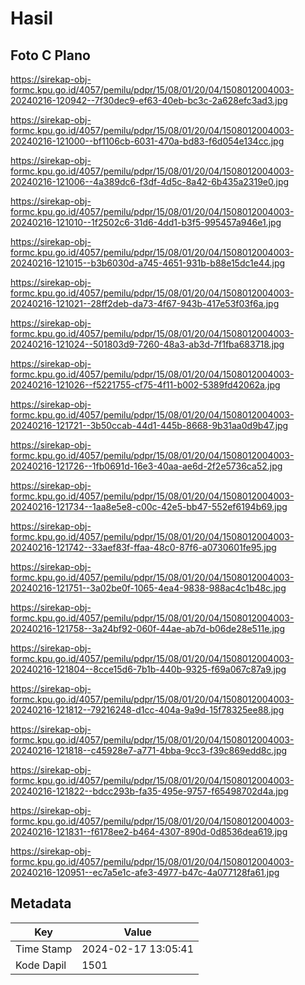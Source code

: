 # Hasil

## Foto C Plano

https://sirekap-obj-formc.kpu.go.id/4057/pemilu/pdpr/15/08/01/20/04/1508012004003-20240216-120942--7f30dec9-ef63-40eb-bc3c-2a628efc3ad3.jpg

https://sirekap-obj-formc.kpu.go.id/4057/pemilu/pdpr/15/08/01/20/04/1508012004003-20240216-121000--bf1106cb-6031-470a-bd83-f6d054e134cc.jpg

https://sirekap-obj-formc.kpu.go.id/4057/pemilu/pdpr/15/08/01/20/04/1508012004003-20240216-121006--4a389dc6-f3df-4d5c-8a42-6b435a2319e0.jpg

https://sirekap-obj-formc.kpu.go.id/4057/pemilu/pdpr/15/08/01/20/04/1508012004003-20240216-121010--1f2502c6-31d6-4dd1-b3f5-995457a946e1.jpg

https://sirekap-obj-formc.kpu.go.id/4057/pemilu/pdpr/15/08/01/20/04/1508012004003-20240216-121015--b3b6030d-a745-4651-931b-b88e15dc1e44.jpg

https://sirekap-obj-formc.kpu.go.id/4057/pemilu/pdpr/15/08/01/20/04/1508012004003-20240216-121021--28ff2deb-da73-4f67-943b-417e53f03f6a.jpg

https://sirekap-obj-formc.kpu.go.id/4057/pemilu/pdpr/15/08/01/20/04/1508012004003-20240216-121024--501803d9-7260-48a3-ab3d-7f1fba683718.jpg

https://sirekap-obj-formc.kpu.go.id/4057/pemilu/pdpr/15/08/01/20/04/1508012004003-20240216-121026--f5221755-cf75-4f11-b002-5389fd42062a.jpg

https://sirekap-obj-formc.kpu.go.id/4057/pemilu/pdpr/15/08/01/20/04/1508012004003-20240216-121721--3b50ccab-44d1-445b-8668-9b31aa0d9b47.jpg

https://sirekap-obj-formc.kpu.go.id/4057/pemilu/pdpr/15/08/01/20/04/1508012004003-20240216-121726--1fb0691d-16e3-40aa-ae6d-2f2e5736ca52.jpg

https://sirekap-obj-formc.kpu.go.id/4057/pemilu/pdpr/15/08/01/20/04/1508012004003-20240216-121734--1aa8e5e8-c00c-42e5-bb47-552ef6194b69.jpg

https://sirekap-obj-formc.kpu.go.id/4057/pemilu/pdpr/15/08/01/20/04/1508012004003-20240216-121742--33aef83f-ffaa-48c0-87f6-a0730601fe95.jpg

https://sirekap-obj-formc.kpu.go.id/4057/pemilu/pdpr/15/08/01/20/04/1508012004003-20240216-121751--3a02be0f-1065-4ea4-9838-988ac4c1b48c.jpg

https://sirekap-obj-formc.kpu.go.id/4057/pemilu/pdpr/15/08/01/20/04/1508012004003-20240216-121758--3a24bf92-060f-44ae-ab7d-b06de28e511e.jpg

https://sirekap-obj-formc.kpu.go.id/4057/pemilu/pdpr/15/08/01/20/04/1508012004003-20240216-121804--8cce15d6-7b1b-440b-9325-f69a067c87a9.jpg

https://sirekap-obj-formc.kpu.go.id/4057/pemilu/pdpr/15/08/01/20/04/1508012004003-20240216-121812--79216248-d1cc-404a-9a9d-15f78325ee88.jpg

https://sirekap-obj-formc.kpu.go.id/4057/pemilu/pdpr/15/08/01/20/04/1508012004003-20240216-121818--c45928e7-a771-4bba-9cc3-f39c869edd8c.jpg

https://sirekap-obj-formc.kpu.go.id/4057/pemilu/pdpr/15/08/01/20/04/1508012004003-20240216-121822--bdcc293b-fa35-495e-9757-f65498702d4a.jpg

https://sirekap-obj-formc.kpu.go.id/4057/pemilu/pdpr/15/08/01/20/04/1508012004003-20240216-121831--f6178ee2-b464-4307-890d-0d8536dea619.jpg

https://sirekap-obj-formc.kpu.go.id/4057/pemilu/pdpr/15/08/01/20/04/1508012004003-20240216-120951--ec7a5e1c-afe3-4977-b47c-4a077128fa61.jpg


## Metadata

| Key        | Value               |
| ---------- | ------------------- |
| Time Stamp | 2024-02-17 13:05:41 |
| Kode Dapil | 1501                |



